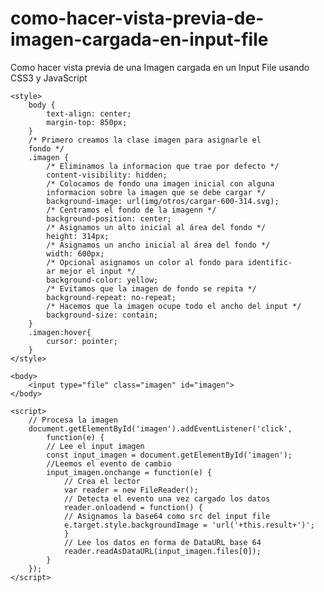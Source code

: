 # como-hacer-vista-previa-de-imagen-cargada-en-input-file
Como hacer vista previa de una Imagen cargada en un Input File usando CSS3 y JavaScript

    <style> 
        body {
            text-align: center;
            margin-top: 850px;
        }
        /* Primero creamos la clase imagen para asignarle el
        fondo */
        .imagen {
            /* Eliminamos la informacion que trae por defecto */
            content-visibility: hidden;
            /* Colocamos de fondo una imagen inicial con alguna
            informacion sobre la imagen que se debe cargar */
            background-image: url(img/otros/cargar-600-314.svg);
            /* Centramos el fondo de la imagenn */
            background-position: center;
            /* Asignamos un alto inicial al área del fondo */
            height: 314px;
            /* Asignamos un ancho inicial al área del fondo */
            width: 600px;
            /* Opcional asignamos un color al fondo para identific-
            ar mejor el input */
            background-color: yellow;
            /* Evitamos que la imagen de fondo se repita */
            background-repeat: no-repeat;
            /* Hacemos que la imagen ocupe todo el ancho del input */
            background-size: contain;
        }
        .imagen:hover{
            cursor: pointer;
        }
    </style> 

    <body>    
        <input type="file" class="imagen" id="imagen">
    </body>

    <script>
        // Procesa la imagen 
        document.getElementById('imagen').addEventListener('click', 
            function(e) {
            // Lee el input imagen
            const input_imagen = document.getElementById('imagen');
            //Leemos el evento de cambio
            input_imagen.onchange = function(e) {
                // Crea el lector
                var reader = new FileReader();
                // Detecta el evento una vez cargado los datos
                reader.onloadend = function() { 
                // Asignamos la base64 como src del input file 
                e.target.style.backgroundImage = 'url('+this.result+')';
                }
                // Lee los datos en forma de DataURL base 64
                reader.readAsDataURL(input_imagen.files[0]); 
            }
        });
    </script>
